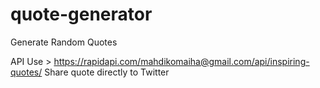 # quote-generator
Generate Random Quotes

API Use > https://rapidapi.com/mahdikomaiha@gmail.com/api/inspiring-quotes/
Share quote directly to Twitter
